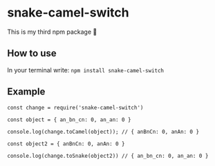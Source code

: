 # snake-camel-switch

This is my third npm package 🐙

## How to use

In your terminal write: `npm install snake-camel-switch`

## Example

    const change = require('snake-camel-switch')

    const object = { an_bn_cn: 0, an_an: 0 }

    console.log(change.toCamel(object)); // { anBnCn: 0, anAn: 0 }

    const object2 = { anBnCn: 0, anAn: 0 }

    console.log(change.toSnake(object2)) // { an_bn_cn: 0, an_an: 0 }
